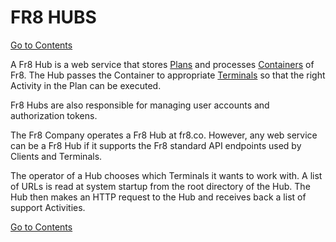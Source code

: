 # FR8 HUBS

[Go to Contents](https://github.com/Fr8org/Fr8Core/blob/master/Docs/Home.md) 

A Fr8 Hub is a web service that stores [Plans](https://github.com/Fr8org/Fr8Core/blob/master/Docs/ForDevelopers/Objects/Plans.md) and processes [Containers](https://github.com/Fr8org/Fr8Core/blob/master/Docs/ForDevelopers/Objects/Containers.md)  of Fr8. The Hub passes the Container to appropriate [Terminals](https://github.com/Fr8org/Fr8Core/blob/master/Docs/ForDevelopers/Objects/Terminals.md)  so that the right Activity in the Plan can be executed.

Fr8 Hubs are also responsible for managing user accounts and authorization tokens.

The Fr8 Company operates a Fr8 Hub at fr8.co. However, any web service can be a Fr8 Hub if it supports the Fr8 standard API endpoints used by Clients and Terminals.

The operator of a Hub chooses which Terminals it wants to work with. A list of URLs is read at system startup from the root directory of the Hub. The Hub then makes an HTTP request to the Hub and receives back a list of support Activities.

[Go to Contents](https://github.com/Fr8org/Fr8Core/blob/master/Docs/Home.md)  
